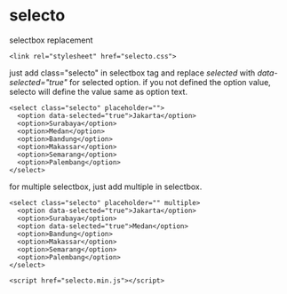 # selecto
selectbox replacement

```
<link rel="stylesheet" href="selecto.css">
```

just add class="selecto" in selectbox tag and replace *selected* with *data-selected="true"* for selected option. if you not defined the option value, selecto will define the value same as option text.

```
<select class="selecto" placeholder="">
  <option data-selected="true">Jakarta</option>
  <option>Surabaya</option>
  <option>Medan</option>
  <option>Bandung</option>
  <option>Makassar</option>
  <option>Semarang</option>
  <option>Palembang</option>
</select>
```

for multiple selectbox, just add multiple in selectbox.

```
<select class="selecto" placeholder="" multiple>
  <option data-selected="true">Jakarta</option>
  <option>Surabaya</option>
  <option data-selected="true">Medan</option>
  <option>Bandung</option>
  <option>Makassar</option>
  <option>Semarang</option>
  <option>Palembang</option>
</select>
```

```
<script href="selecto.min.js"></script>
```
